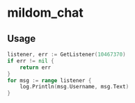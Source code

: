 # mildom_chat

## Usage

``` go
listener, err := GetListener(10467370)
if err != nil {
    return err
}
for msg := range listener {
    log.Println(msg.Username, msg.Text)
}
```
